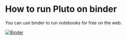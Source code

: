 # How to run Pluto on binder

You can use binder to run notebooks for free on the web.


[![Binder](https://mybinder.org/badge_logo.svg)](https://mybinder.org/v2/gh/biplab37/pluto-on-binder/master)
